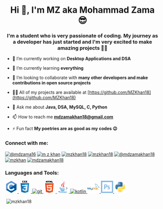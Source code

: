 <h1 align="center">Hi 👋, I'm MZ aka Mohammad Zama 😎</h1>
<h3 align="center">I'm a student who is very passionate of coding. My journey as a developer has just started and I'm very excited to make amazing projects 🤞🤞</h3>

- 🔭 I’m currently working on **Desktop Applications and DSA**

- 🌱 I’m currently learning **everything**

- 👯 I’m looking to collaborate with **many other developers and make contributions in open source projects**

- 👨‍💻 All of my projects are available at [https://github.com/MZKhan18](https://github.com/MZKhan18)

- 💬 Ask me about **Java, DSA, MySQL, C, Python**

- 📫 How to reach me **mdzamakhan18@gmail.com**

- ⚡ Fun fact **My poetries are as good as my codes 😉**

<h3 align="left">Connect with me:</h3>
<p align="left">
<a href="https://twitter.com/@mdzama16" target="blank"><img align="center" src="https://raw.githubusercontent.com/rahuldkjain/github-profile-readme-generator/master/src/images/icons/Social/twitter.svg" alt="@mdzama16" height="30" width="40" /></a>
<a href="https://fb.com/m z khan" target="blank"><img align="center" src="https://raw.githubusercontent.com/rahuldkjain/github-profile-readme-generator/master/src/images/icons/Social/facebook.svg" alt="m z khan" height="30" width="40" /></a>
<a href="https://instagram.com/mzkhan18" target="blank"><img align="center" src="https://raw.githubusercontent.com/rahuldkjain/github-profile-readme-generator/master/src/images/icons/Social/instagram.svg" alt="mzkhan18" height="30" width="40" /></a>
<a href="https://www.codechef.com/users/mzkhan18" target="blank"><img align="center" src="https://cdn.jsdelivr.net/npm/simple-icons@3.1.0/icons/codechef.svg" alt="mzkhan18" height="30" width="40" /></a>
<a href="https://www.hackerrank.com/@mdzamakhan18" target="blank"><img align="center" src="https://raw.githubusercontent.com/rahuldkjain/github-profile-readme-generator/master/src/images/icons/Social/hackerrank.svg" alt="@mdzamakhan18" height="30" width="40" /></a>
<a href="https://codeforces.com/profile/mzkhan" target="blank"><img align="center" src="https://cdn.jsdelivr.net/npm/simple-icons@3.0.1/icons/codeforces.svg" alt="mzkhan" height="30" width="40" /></a>
<a href="https://auth.geeksforgeeks.org/user/mdzamakhan18" target="blank"><img align="center" src="https://raw.githubusercontent.com/rahuldkjain/github-profile-readme-generator/master/src/images/icons/Social/geeks-for-geeks.svg" alt="mdzamakhan18" height="30" width="40" /></a>
</p>

<h3 align="left">Languages and Tools:</h3>
<p align="left"> <a href="https://www.cprogramming.com/" target="_blank"> <img src="https://raw.githubusercontent.com/devicons/devicon/master/icons/c/c-original.svg" alt="c" width="40" height="40"/> </a> <a href="https://www.w3schools.com/css/" target="_blank"> <img src="https://raw.githubusercontent.com/devicons/devicon/master/icons/css3/css3-original-wordmark.svg" alt="css3" width="40" height="40"/> </a> <a href="https://git-scm.com/" target="_blank"> <img src="https://www.vectorlogo.zone/logos/git-scm/git-scm-icon.svg" alt="git" width="40" height="40"/> </a> <a href="https://www.w3.org/html/" target="_blank"> <img src="https://raw.githubusercontent.com/devicons/devicon/master/icons/html5/html5-original-wordmark.svg" alt="html5" width="40" height="40"/> </a> <a href="https://www.java.com" target="_blank"> <img src="https://raw.githubusercontent.com/devicons/devicon/master/icons/java/java-original.svg" alt="java" width="40" height="40"/> </a> <a href="https://kotlinlang.org" target="_blank"> <img src="https://www.vectorlogo.zone/logos/kotlinlang/kotlinlang-icon.svg" alt="kotlin" width="40" height="40"/> </a> <a href="https://www.mysql.com/" target="_blank"> <img src="https://raw.githubusercontent.com/devicons/devicon/master/icons/mysql/mysql-original-wordmark.svg" alt="mysql" width="40" height="40"/> </a> <a href="https://www.photoshop.com/en" target="_blank"> <img src="https://raw.githubusercontent.com/devicons/devicon/master/icons/photoshop/photoshop-line.svg" alt="photoshop" width="40" height="40"/> </a> <a href="https://www.python.org" target="_blank"> <img src="https://raw.githubusercontent.com/devicons/devicon/master/icons/python/python-original.svg" alt="python" width="40" height="40"/> </a> </p>

<p>&nbsp;<img align="center" src="https://github-readme-stats.vercel.app/api?username=mzkhan18&show_icons=true&locale=en" alt="mzkhan18" /></p>
